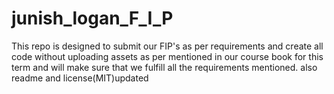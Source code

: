 # junish_logan_F_I_P
This repo is designed to submit our FIP's as per requirements and create all code without uploading assets  as per mentioned in our course book for this term and will make sure that we fulfill all the requirements mentioned. also readme and license(MIT)updated 

